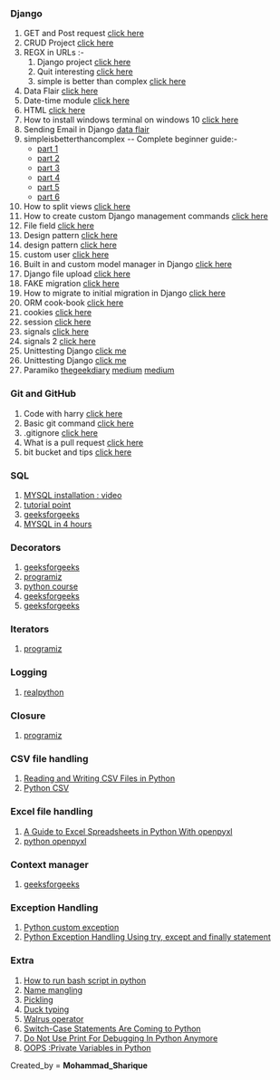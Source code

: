 ### Django
1. GET and Post request     [click here](https://www.w3schools.com/tags/ref_httpmethods.asp)
1. CRUD Project     [click here](https://www.youtube.com/watch?v=OPc_oMgjhpM&feature=youtu.be)
1. REGX in URLs :-
    1. Django project	 [click here](https://docs.djangoproject.com/en/3.2/topics/http/urls/) 
    1. Quit interesting     [click here](https://www.codingforentrepreneurs.com/blog/common-regular-expressions-for-django-urls/)
    1. simple is better than complex    [click here](https://simpleisbetterthancomplex.com/references/2016/10/10/url-patterns.html)
1. Data Flair	[click here](https://data-flair.training/blogs/django-tutorial/)    
1. Date-time module	[click here](https://www.geeksforgeeks.org/python-datetime-module/) 
1. HTML 	[click here](https://www.w3schools.com/html/default.asp)  
1. How to install windows  terminal on windows 10	[click here](https://www.youtube.com/watch?v=SToV7pjxfhQ)  
1. Sending Email in Django 	[data flair](https://data-flair.training/blogs/django-send-email/) 
1. simpleisbetterthancomplex -- Complete beginner guide:-
    - [part 1](https://simpleisbetterthancomplex.com/series/2017/09/04/a-complete-beginners-guide-to-django-part-1.html)   
    - [part 2](https://simpleisbetterthancomplex.com/series/2017/09/11/a-complete-beginners-guide-to-django-part-2.html)  
    - [part 3](https://simpleisbetterthancomplex.com/series/2017/09/18/a-complete-beginners-guide-to-django-part-3.html)  
    - [part 4](https://simpleisbetterthancomplex.com/series/2017/09/25/a-complete-beginners-guide-to-django-part-4.html)  
    - [part 5](https://simpleisbetterthancomplex.com/series/2017/10/02/a-complete-beginners-guide-to-django-part-5.html)  
    - [part 6](https://simpleisbetterthancomplex.com/series/2017/10/09/a-complete-beginners-guide-to-django-part-6.html)  
1. How to split views	[click here](https://simpleisbetterthancomplex.com/tutorial/2016/08/02/how-to-split-views-into-multiple-files.html)  
1. How to create custom Django management commands 	[click here](https://simpleisbetterthancomplex.com/tutorial/2018/08/27/how-to-create-custom-django-management-commands.html)  
1. File field	[click here](https://www.geeksforgeeks.org/filefield-django-forms/)  
1. Design pattern	[click here](https://refactoring.guru/design-patterns/python)  
1. design pattern 	[click here](https://www.tutorialspoint.com/python_design_patterns/index.htm)  
1. custom user	[click here](https://testdriven.io/blog/django-custom-user-model/)  
1. Built in and custom model manager in Django	[click here](https://www.geeksforgeeks.org/built-in-custom-model-managers-in-django/)  
1. Django file upload	[click here](https://www.youtube.com/watch?v=Zx09vcYq1oc&feature=youtu.be)
1. FAKE migration	[click here](https://stackoverflow.com/questions/46772762/django-migrate-fake-and-fake-initial-explained)
1. How to migrate to initial migration in Django	[click here](https://stackoverflow.com/questions/25606879/how-to-migrate-back-from-initial-migration-in-django-1-7)
1. ORM cook-book	[click here](https://books.agiliq.com/projects/django-orm-cookbook/en/latest/)
1. cookies [click here](https://data-flair.training/blogs/django-cookies-handling/)
1. session [click here](https://data-flair.training/blogs/django-cookies-handling/#google_vignette)
1. signals [click here](https://stackabuse.com/using-django-signals-to-simplify-and-decouple-code/)
1. signals 2 [click here](https://simpleisbetterthancomplex.com/tutorial/2016/07/28/how-to-create-django-signals.html)
1. Unittesting Django [click me](https://www.valentinog.com/blog/testing-django/)
1. Unittesting Django [click me](https://mkdev.me/en/posts/how-to-cover-django-application-with-unit-tests)
1. Paramiko    [thegeekdiary](https://www.thegeekdiary.com/using-the-ssh-keygen-command-in-linux/)    [medium](https://medium.com/@keagileageek/paramiko-how-to-ssh-and-file-transfers-with-python-75766179de73)    [medium](https://nikhilvkn.medium.com/python-paramiko-simple-class-for-ssh-operations-b20024c8515e)

### Git and GitHub
1. Code with harry     [click here](https://www.youtube.com/watch?v=evknSAkUIvs&list=PLu0W_9lII9agwhy658ZPA0MTStKUJTWPi)
1. Basic git command    [click here](https://confluence.atlassian.com/bitbucketserver/basic-git-commands-776639767.html)
1. .gitignore       [click here](https://www.atlassian.com/git/tutorials/saving-changes/gitignore )
1. What is a pull request     [click here](https://www.youtube.com/watch?v=e3bjQX9jIBk)
1. bit bucket and tips [click here](https://www.atlassian.com/git/tutorials/learn-git-with-bitbucket-cloud)

### SQL
1. [MYSQL installation : video](https://www.youtube.com/watch?v=OM4aZJW_Ojs)
1. [tutorial point](https://www.tutorialspoint.com/sql/sql-update-query.htm)
1. [geeksforgeeks](https://www.geeksforgeeks.org/sql-ddl-dql-dml-dcl-tcl-commands/)
1. [MYSQL in 4 hours](https://www.youtube.com/watch?v=HXV3zeQKqGY)

### Decorators 
1. [geeksforgeeks](https://www.geeksforgeeks.org/decorators-in-python/)
1. [programiz](https://www.programiz.com/python-programming/decorator)
1. [python course](https://www.python-course.eu/python3_decorators.php)
1. [geeksforgeeks](https://www.geeksforgeeks.org/decorators-in-python/)
1. [geeksforgeeks](https://www.geeksforgeeks.org/class-as-decorator-in-python/)

### Iterators
1. [programiz](https://www.programiz.com/python-programming/iterator)

### Logging
1. [realpython](https://realpython.com/python-logging/)

### Closure
1. [programiz](https://www.programiz.com/python-programming/closure)

### CSV file handling
1. [Reading and Writing CSV Files in Python](https://realpython.com/python-csv/)
1. [Python CSV](https://www.programiz.com/python-programming/csv)

### Excel file handling
1. [A Guide to Excel Spreadsheets in Python With openpyxl](https://realpython.com/openpyxl-excel-spreadsheets-python/)
1. [python openpyxl](https://www.javatpoint.com/python-openpyxl)

### Context manager
1. [geeksforgeeks](https://www.geeksforgeeks.org/context-manager-in-python/)

### Exception Handling
1. [Python custom exception](https://www.programiz.com/python-programming/user-defined-exception)
1. [Python Exception Handling Using try, except and finally statement](https://www.programiz.com/python-programming/exception-handling)


### Extra
1. [How to run bash script in python](https://www.geeksforgeeks.org/how-to-run-bash-script-in-python/)
1. [Name mangling](https://www.geeksforgeeks.org/name-mangling-in-python/)
1. [Pickling](https://www.geeksforgeeks.org/understanding-python-pickling-example/)
1. [Duck typing](https://www.geeksforgeeks.org/duck-typing-in-python/)
1. [Walrus operator](https://towardsdatascience.com/the-walrus-operator-in-python-a315e4f84583)
1. [Switch-Case Statements Are Coming to Python](https://towardsdatascience.com/switch-case-statements-are-coming-to-python-d0caf7b2bfd3)
1. [Do Not Use Print For Debugging In Python Anymore](https://towardsdatascience.com/do-not-use-print-for-debugging-in-python-anymore-6767b6f1866d)
1. [OOPS :Private Variables in Python](https://www.geeksforgeeks.org/private-variables-python/)



Created_by =  **Mohammad_Sharique**

